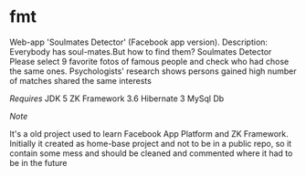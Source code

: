 fmt
===

Web-app  'Soulmates Detector' (Facebook app version). 
Description:
Everybody has soul-mates.But how to find them? Soulmates Detector
Please select 9 favorite fotos of famous people and check who had chose the same ones.
Psychologists' research shows persons gained high number of matches shared the same interests

*Requires*
JDK 5
ZK Framework 3.6
Hibernate 3
MySql Db

*Note*

It's a old project used to learn Facebook App Platform and ZK Framework.
Initially it created as home-base project and not to be in a public repo, so it contain some mess and should be cleaned and commented where it had to be in the future
